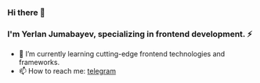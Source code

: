 ### Hi there 👋
### I'm Yerlan Jumabayev, specializing in frontend development. ⚡
- 🔭 I’m currently learning cutting-edge frontend technologies and frameworks.
- 📫 How to reach me: [telegram](t.me/ed_way)   
<!--
**thevarp19/thevarp19** is a ✨ _special_ ✨ repository because its `README.md` (this file) appears on your GitHub profile.

Here are some ideas to get you started:

- 🔭 I’m currently working on ...
- 🌱 I’m currently learning ...
- 👯 I’m looking to collaborate on ...
- 🤔 I’m looking for help with ...
- 💬 Ask me about ...
- 📫 How to reach me: ...
- 😄 Pronouns: ...
- ⚡ Fun fact: ...
-->
